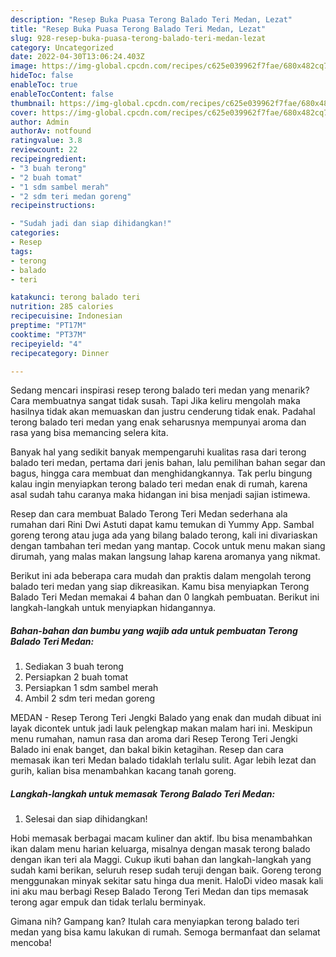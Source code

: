 ```yaml
---
description: "Resep Buka Puasa Terong Balado Teri Medan, Lezat"
title: "Resep Buka Puasa Terong Balado Teri Medan, Lezat"
slug: 928-resep-buka-puasa-terong-balado-teri-medan-lezat
category: Uncategorized
date: 2022-04-30T13:06:24.403Z
image: https://img-global.cpcdn.com/recipes/c625e039962f7fae/680x482cq70/terong-balado-teri-medan-foto-resep-utama.jpg
hideToc: false
enableToc: true
enableTocContent: false
thumbnail: https://img-global.cpcdn.com/recipes/c625e039962f7fae/680x482cq70/terong-balado-teri-medan-foto-resep-utama.jpg
cover: https://img-global.cpcdn.com/recipes/c625e039962f7fae/680x482cq70/terong-balado-teri-medan-foto-resep-utama.jpg
author: Admin
authorAv: notfound
ratingvalue: 3.8
reviewcount: 22
recipeingredient:
- "3 buah terong"
- "2 buah tomat"
- "1 sdm sambel merah"
- "2 sdm teri medan goreng"
recipeinstructions:

- "Sudah jadi dan siap dihidangkan!"
categories:
- Resep
tags:
- terong
- balado
- teri

katakunci: terong balado teri 
nutrition: 285 calories
recipecuisine: Indonesian
preptime: "PT17M"
cooktime: "PT37M"
recipeyield: "4"
recipecategory: Dinner

---
```



Sedang mencari inspirasi resep terong balado teri medan yang menarik? Cara membuatnya sangat tidak susah. Tapi Jika keliru mengolah maka hasilnya tidak akan memuaskan dan justru cenderung tidak enak. Padahal terong balado teri medan yang enak seharusnya mempunyai aroma dan rasa yang bisa memancing selera kita.


Banyak hal yang sedikit banyak mempengaruhi kualitas rasa dari terong balado teri medan, pertama dari jenis bahan, lalu pemilihan bahan segar dan bagus, hingga cara membuat dan menghidangkannya. Tak perlu bingung kalau ingin menyiapkan terong balado teri medan enak di rumah, karena asal sudah tahu caranya maka hidangan ini bisa menjadi sajian istimewa.

Resep dan cara membuat Balado Terong Teri Medan sederhana ala rumahan dari Rini Dwi Astuti dapat kamu temukan di Yummy App. Sambal goreng terong atau juga ada yang bilang balado terong, kali ini divariaskan dengan tambahan teri medan yang mantap. Cocok untuk menu makan siang dirumah, yang malas makan langsung lahap karena aromanya yang nikmat.


Berikut ini ada beberapa cara mudah dan praktis dalam mengolah terong balado teri medan yang siap dikreasikan. Kamu bisa menyiapkan Terong Balado Teri Medan memakai 4 bahan dan 0 langkah pembuatan. Berikut ini langkah-langkah untuk menyiapkan hidangannya.

<!--inarticleads1-->

##### Bahan-bahan dan bumbu yang wajib ada untuk pembuatan Terong Balado Teri Medan:

1. Sediakan 3 buah terong
1. Persiapkan 2 buah tomat
1. Persiapkan 1 sdm sambel merah
1. Ambil 2 sdm teri medan goreng


MEDAN - Resep Terong Teri Jengki Balado yang enak dan mudah dibuat ini layak dicontek untuk jadi lauk pelengkap makan malam hari ini. Meskipun menu rumahan, namun rasa dan aroma dari Resep Terong Teri Jengki Balado ini enak banget, dan bakal bikin ketagihan. Resep dan cara memasak ikan teri Medan balado tidaklah terlalu sulit. Agar lebih lezat dan gurih, kalian bisa menambahkan kacang tanah goreng. 

<!--inarticleads2-->

##### Langkah-langkah untuk memasak Terong Balado Teri Medan:


1. Selesai dan siap dihidangkan!

Hobi memasak berbagai macam kuliner dan aktif. Ibu bisa menambahkan ikan dalam menu harian keluarga, misalnya dengan masak terong balado dengan ikan teri ala Maggi. Cukup ikuti bahan dan langkah-langkah yang sudah kami berikan, seluruh resep sudah teruji dengan baik. Goreng terong menggunakan minyak sekitar satu hinga dua menit. HaloDi video masak kali ini aku mau berbagi Resep Balado Terong Teri Medan dan tips memasak terong agar empuk dan tidak terlalu berminyak. 

Gimana nih? Gampang kan? Itulah cara menyiapkan terong balado teri medan yang bisa kamu lakukan di rumah. Semoga bermanfaat dan selamat mencoba!
